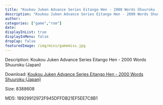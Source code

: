 ```yaml
---
title: "Koukou Juken Advance Series Eitango Hen - 2000 Words Shuuroku (Japan)"
description: "Koukou Juken Advance Series Eitango Hen - 2000 Words Shuuroku (Japan)"
author: 
categories: ["game","rom"]
date: 
displayInList: true
displayInMenu: false
dropCap: false
featuredImage: /img/miss/gamemiss.jpg
---
```


Description: Koukou Juken Advance Series Eitango Hen - 2000 Words Shuuroku (Japan)

Download: <a style="text-decoration:underline;" href="https://mega.nz/#!nOBUzQzA!yTwtUbRtL4On2w9lZnU92QOKD2-_HAETcuaLj9NkAfo" target = "_blank" rel = "nofollow" > Koukou Juken Advance Series Eitango Hen - 2000 Words Shuuroku (Japan)</a>

Size: 8388608

MD5: 18929912972F945DFFDB21EF5EE7C8B1

